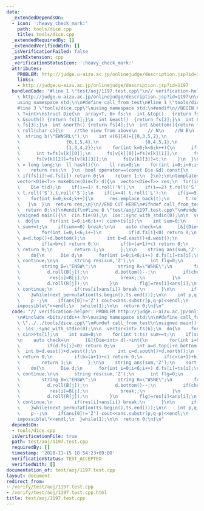 ```yaml
---
data:
  _extendedDependsOn:
  - icon: ':heavy_check_mark:'
    path: tools/dice.cpp
    title: tools/dice.cpp
  _extendedRequiredBy: []
  _extendedVerifiedWith: []
  _isVerificationFailed: false
  _pathExtension: cpp
  _verificationStatusIcon: ':heavy_check_mark:'
  attributes:
    PROBLEM: http://judge.u-aizu.ac.jp/onlinejudge/description.jsp?id=1197
    links:
    - http://judge.u-aizu.ac.jp/onlinejudge/description.jsp?id=1197
  bundledCode: "#line 1 \"test/aoj/1197.test.cpp\"\n// verification-helper: PROBLEM\
    \ http://judge.u-aizu.ac.jp/onlinejudge/description.jsp?id=1197\n\n#include <bits/stdc++.h>\n\
    using namespace std;\n\n#define call_from_test\n#line 1 \"tools/dice.cpp\"\n\n\
    #line 3 \"tools/dice.cpp\"\nusing namespace std;\n#endif\n//BEGIN CUT HERE\ntemplate<typename\
    \ T=int>\nstruct Die{\n  array<T, 6> fs;\n  int &top()   {return fs[0];}\n  int\
    \ &south() {return fs[1];}\n  int &east()  {return fs[2];}\n  int &west()  {return\
    \ fs[3];}\n  int &north() {return fs[4];}\n  int &bottom(){return fs[5];}\n  void\
    \ roll(char c){\n    //the view from above\n    // N\n    //W E\n    // S\n  \
    \  string b(\"EWNSRL\");\n    int v[6][4]={{0,3,5,2},\n                 {0,2,5,3},\n\
    \                 {0,1,5,4},\n                 {0,4,5,1},\n                 {1,2,4,3},\n\
    \                 {1,3,4,2}};\n    for(int k=0;k<6;k++){\n      if(b[k]!=c) continue;\n\
    \      int t=fs[v[k][0]];\n      fs[v[k][0]]=fs[v[k][1]];\n      fs[v[k][1]]=fs[v[k][2]];\n\
    \      fs[v[k][2]]=fs[v[k][3]];\n      fs[v[k][3]]=t;\n    }\n  }\n  using ll\
    \ = long long;\n  ll hash(){\n    ll res=0;\n    for(int i=0;i<6;i++) res=res*256+fs[i];\n\
    \    return res;\n  }\n  bool operator==(const Die &d) const{\n    for(int i=0;i<6;i++)\
    \ if(fs[i]!=d.fs[i]) return 0;\n    return 1;\n  }\n};\n\ntemplate<typename T>\n\
    vector<Die<T>> makeDice(Die<T> d){\n  vector<Die<T>> res;\n  for(int i=0;i<6;i++){\n\
    \    Die t(d);\n    if(i==1) t.roll('N');\n    if(i==2) t.roll('S');\n    if(i==3)\
    \ t.roll('S'),t.roll('S');\n    if(i==4) t.roll('L');\n    if(i==5) t.roll('R');\n\
    \    for(int k=0;k<4;k++){\n      res.emplace_back(t);\n      t.roll('E');\n \
    \   }\n  }\n  return res;\n}\n//END CUT HERE\n#ifndef call_from_test\nsigned main(){\n\
    \  return 0;\n}\n#endif\n#line 8 \"test/aoj/1197.test.cpp\"\n#undef call_from_test\n\
    \nsigned main(){\n  cin.tie(0);\n  ios::sync_with_stdio(0);\n\n  vector<int> ts(6);\n\
    \  do{\n    for(int i=0;i<6;i++) cin>>ts[i];\n    int sum=0;\n    for(int t:ts)\
    \ sum+=t;\n    if(sum==0) break;\n\n    auto check=\n      [&](Die<int> d)->int{\n\
    \        for(int i=0;i<6;i++)\n          if(d.fs[i]<0) return 0;\n        int\
    \ a=d.top()+d.bottom();\n        int b=d.east()+d.west();\n        int c=d.south()+d.north();\n\
    \        if(a>b+c) return 0;\n        if(b>(a+1)+c) return 0;\n        if(c>(a+1)+b)\
    \ return 0;\n        return 1;\n      };\n\n    string ans(sum,'Z');\n    sort(ts.begin(),ts.end());\n\
    \    do{\n      Die d;\n      for(int i=0;i<6;i++) d.fs[i]=ts[i];\n      if(!check(d))\
    \ continue;\n\n      string res(sum,'Z');\n      int flg=0;\n      for(int i=0;i<sum;i++){\n\
    \        string B=\"ENSW\";\n        string R=\"WSNE\";\n        for(int j=0;j<4;j++){\n\
    \          d.roll(B[j]);\n          d.bottom()--;\n          if(check(d)){\n \
    \           res[i]=B[j];\n            break;;\n          }\n          d.bottom()++;\n\
    \          d.roll(R[j]);\n        }\n        flg|=res[i]<ans[i];\n        if(flg)\
    \ continue;\n        if(res[i]>ans[i]) break;\n      }\n\n      if(flg) ans=res;\n\
    \    }while(next_permutation(ts.begin(),ts.end()));\n\n    int p,q;\n    cin>>p>>q;\n\
    \    p--;\n    if(ans[0]!='Z') cout<<ans.substr(p,q-p)<<endl;\n    else cout<<\"\
    impossible\"<<endl;\n  }while(1);\n\n  return 0;\n}\n"
  code: "// verification-helper: PROBLEM http://judge.u-aizu.ac.jp/onlinejudge/description.jsp?id=1197\n\
    \n#include <bits/stdc++.h>\nusing namespace std;\n\n#define call_from_test\n#include\
    \ \"../../tools/dice.cpp\"\n#undef call_from_test\n\nsigned main(){\n  cin.tie(0);\n\
    \  ios::sync_with_stdio(0);\n\n  vector<int> ts(6);\n  do{\n    for(int i=0;i<6;i++)\
    \ cin>>ts[i];\n    int sum=0;\n    for(int t:ts) sum+=t;\n    if(sum==0) break;\n\
    \n    auto check=\n      [&](Die<int> d)->int{\n        for(int i=0;i<6;i++)\n\
    \          if(d.fs[i]<0) return 0;\n        int a=d.top()+d.bottom();\n      \
    \  int b=d.east()+d.west();\n        int c=d.south()+d.north();\n        if(a>b+c)\
    \ return 0;\n        if(b>(a+1)+c) return 0;\n        if(c>(a+1)+b) return 0;\n\
    \        return 1;\n      };\n\n    string ans(sum,'Z');\n    sort(ts.begin(),ts.end());\n\
    \    do{\n      Die d;\n      for(int i=0;i<6;i++) d.fs[i]=ts[i];\n      if(!check(d))\
    \ continue;\n\n      string res(sum,'Z');\n      int flg=0;\n      for(int i=0;i<sum;i++){\n\
    \        string B=\"ENSW\";\n        string R=\"WSNE\";\n        for(int j=0;j<4;j++){\n\
    \          d.roll(B[j]);\n          d.bottom()--;\n          if(check(d)){\n \
    \           res[i]=B[j];\n            break;;\n          }\n          d.bottom()++;\n\
    \          d.roll(R[j]);\n        }\n        flg|=res[i]<ans[i];\n        if(flg)\
    \ continue;\n        if(res[i]>ans[i]) break;\n      }\n\n      if(flg) ans=res;\n\
    \    }while(next_permutation(ts.begin(),ts.end()));\n\n    int p,q;\n    cin>>p>>q;\n\
    \    p--;\n    if(ans[0]!='Z') cout<<ans.substr(p,q-p)<<endl;\n    else cout<<\"\
    impossible\"<<endl;\n  }while(1);\n\n  return 0;\n}\n"
  dependsOn:
  - tools/dice.cpp
  isVerificationFile: true
  path: test/aoj/1197.test.cpp
  requiredBy: []
  timestamp: '2020-11-15 18:54:23+09:00'
  verificationStatus: TEST_ACCEPTED
  verifiedWith: []
documentation_of: test/aoj/1197.test.cpp
layout: document
redirect_from:
- /verify/test/aoj/1197.test.cpp
- /verify/test/aoj/1197.test.cpp.html
title: test/aoj/1197.test.cpp
---
```


